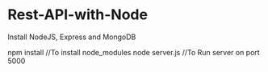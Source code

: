 # Rest-API-with-Node

Install NodeJS, Express and MongoDB

npm install //To install node_modules
node server.js //To Run server on port 5000 
